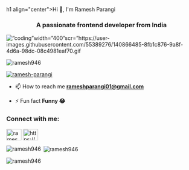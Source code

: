 h1 align="center">Hi 👋, I'm Ramesh Parangi</h1>
<h3 align="center">A passionate frontend developer from India</h3>
<img align=”right” alt=”coding”width=”400”scr=”https://user-images.githubusercontent.com/55389276/140866485-8fb1c876-9a8f-4d6a-98dc-08c4981eaf70.gif>

<p align="left"> <img src="https://komarev.com/ghpvc/?username=ramesh946&label=Profile%20views&color=0e75b6&style=flat" alt="ramesh946" /> </p>

<p align="left"> <a href="https://twitter.com/ramesh-parangi" target="blank"><img src="https://img.shields.io/twitter/follow/ramesh-parangi?logo=twitter&style=for-the-badge" alt="ramesh-parangi" /></a> </p>

- 📫 How to reach me **rameshparangi01@gmail.com**

- ⚡ Fun fact **Funny 😂**

<h3 align="left">Connect with me:</h3>
<p align="left">
<a href="https://twitter.com/ramesh-parangi" target="blank"><img align="center" src="https://raw.githubusercontent.com/rahuldkjain/github-profile-readme-generator/master/src/images/icons/Social/twitter.svg" alt="ramesh-parangi" height="30" width="40" /></a>
<a href="https://www.youtube.com/c/https://youtube.com/@technical_issue_make_money?si=a-g8ko1qy2v5rlpn" target="blank"><img align="center" src="https://raw.githubusercontent.com/rahuldkjain/github-profile-readme-generator/master/src/images/icons/Social/youtube.svg" alt="https://youtube.com/@technical_issue_make_money?si=a-g8ko1qy2v5rlpn" height="30" width="40" /></a>
</p>

<p><img align="left" src="https://github-readme-stats.vercel.app/api/top-langs?username=ramesh946&show_icons=true&locale=en&layout=compact" alt="ramesh946" /></p>

<p>&nbsp;<img align="center" src="https://github-readme-stats.vercel.app/api?username=ramesh946&show_icons=true&locale=en" alt="ramesh946" /></p>

<p><img align="center" src="https://github-readme-streak-stats.herokuapp.com/?user=ramesh946&" alt="ramesh946" /></p>
